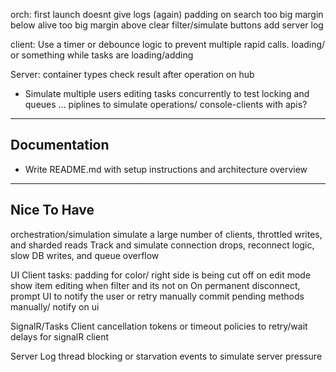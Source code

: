 
orch:
  first launch doesnt  give logs (again)
  padding on search too big
  margin below alive too big
  margin above clear filter/simulate buttons
  add server log

client:
  Use a timer or debounce logic to prevent multiple rapid calls.
  loading/ or something while tasks are loading/adding


Server:
   container types
   check result after operation on hub


* Simulate multiple users editing tasks concurrently to test locking and queues
 ... piplines to simulate operations/ console-clients with apis?

---

## Documentation

* Write README.md with setup instructions and architecture overview

---

## Nice To Have
orchestration/simulation
    simulate a large number of clients, throttled writes, and sharded reads
    Track and simulate connection drops, reconnect logic, slow DB writes, and queue overflow

UI Client 
    tasks: padding for color/ right side is being cut off on edit mode
    show item editing when filter and its not on
    On permanent disconnect, prompt UI to notify the user or retry manually
    commit pending methods manually/ notify on ui

SignalR/Tasks Client
    cancellation tokens or timeout policies to retry/wait delays for signalR client

Server
    Log thread blocking or starvation events to simulate server pressure

